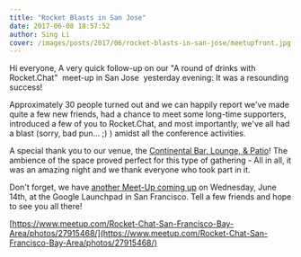 ```yaml
---
title: "Rocket Blasts in San Jose"
date: 2017-06-08 18:57:52
author: Sing Li
cover: /images/posts/2017/06/rocket-blasts-in-san-jose/meetupfront.jpg
---
```


Hi everyone, A very quick follow-up on our "A round of drinks with Rocket.Chat"  meet-up in San Jose  yesterday evening: It was a resounding success!

Approximately 30 people turned out and we can happily report we've made quite a few new friends, had a chance to meet some long-time supporters, introduced a few of you to Rocket.Chat, and most importantly, we've all had a blast (sorry, bad pun... ;) ) amidst all the conference activities.

A special thank you to our venue, the [Continental Bar, Lounge, & Patio](http://thecontinentalbar.com/)! The ambience of the space proved perfect for this type of gathering - All in all, it was an amazing night and we thank everyone who took part in it.

Don't forget, we have [another Meet-Up coming up](https://www.meetup.com/Rocket-Chat-San-Francisco-Bay-Area/events/240073568/) on Wednesday, June 14th, at the Google Launchpad in San Francisco. Tell a few friends and hope to see you all there!

[https://www.meetup.com/Rocket-Chat-San-Francisco-Bay-Area/photos/27915468/](https://www.meetup.com/Rocket-Chat-San-Francisco-Bay-Area/photos/27915468/)
